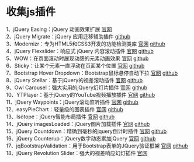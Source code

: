 # 收集js插件
1、jQuery Easing：jQuery 动画效果扩展 [官网](http://gsgd.co.uk/sandbox/jquery/easing/ "http://gsgd.co.uk/sandbox/jquery/easing/")   
2、jQuery Migrate：jQuery 应用迁移辅助插件 [github](https://github.com/jquery/jquery-migrate "https://github.com/jquery/jquery-migrate")    
3、Modernizr：专为HTML5和CSS3开发的功能检测类库 [官网](https://modernizr.com/ "https://modernizr.com/") [github](https://github.com/Modernizr/Modernizr "https://github.com/Modernizr/Modernizr")   
4、jQuery Flexslider：响应式 jQuery 内容滚动插件 [官网](http://flexslider.woothemes.com/ "http://flexslider.woothemes.com/") [github](https://github.com/woocommerce/FlexSlider "https://github.com/woocommerce/FlexSlider")   
5、WOW：在页面滚动时展现动感的元素动画效果 [官网](http://mynameismatthieu.com/WOW/ "http://mynameismatthieu.com/WOW/") [github](https://github.com/matthieua/WOW "https://github.com/matthieua/WOW")   
6、Sticky：让某个元素一直浮动在页面某个位置 [官网](http://stickyjs.com/ "http://stickyjs.com/") [github](https://github.com/garand/sticky "https://github.com/garand/sticky")   
7、Bootstrap Hover Dropdown：Bootstrap鼠标悬停自动下拉 [官网](https://cameronspear.com/demos/bootstrap-hover-dropdown/ "https://cameronspear.com/demos/bootstrap-hover-dropdown/") [github](https://github.com/CWSpear/bootstrap-hover-dropdown "https://github.com/CWSpear/bootstrap-hover-dropdown")   
8、jQuery Stellar：基于jQuery的视差滚动插件 [官网](http://markdalgleish.com/projects/stellar.js/ "http://markdalgleish.com/projects/stellar.js/") [github](https://github.com/markdalgleish/stellar.js/ "https://github.com/markdalgleish/stellar.js/")   
9、Owl Carousel：强大实用的jQuery幻灯片插件 [官网](https://owlcarousel2.github.io/OwlCarousel2/ "https://owlcarousel2.github.io/OwlCarousel2/") [github](https://github.com/OwlCarousel2/OwlCarousel2 "https://github.com/OwlCarousel2/OwlCarousel2")   
10、YTPlayer：基于jQuery的YouTube视频播放插件 [官网](https://pupunzi.com/ "https://pupunzi.com/") [github](https://github.com/pupunzi/jquery.mb.YTPlayer "https://github.com/pupunzi/jquery.mb.YTPlayer")   
11、jQuery Waypoints：jQuery滚动监听插件 [官网](http://imakewebthings.com/waypoints/ "http://imakewebthings.com/waypoints/") [github](https://github.com/imakewebthings/waypoints "https://github.com/imakewebthings/waypoints")   
12、easyPieChart：轻量级的图表插件 [官网](https://rendro.github.io/easy-pie-chart/ "https://rendro.github.io/easy-pie-chart/") [github](https://github.com/rendro/easy-pie-chart "https://github.com/rendro/easy-pie-chart")   
13、Isotope：jQuery智能布局插件 [官网](http://isotope.metafizzy.co/ "http://isotope.metafizzy.co/") [github](https://github.com/metafizzy/isotope "https://github.com/metafizzy/isotope")   
14、jQuery imagesLoaded：jQuery图片加载插件 [官网](http://imagesloaded.desandro.com/ "http://imagesloaded.desandro.com/") [github](https://github.com/desandro/imagesloaded "https://github.com/desandro/imagesloaded")   
15、jQuery Countdown：精确到毫秒的jquery倒计时插件 [官网](http://hilios.github.io/jQuery.countdown/ "http://hilios.github.io/jQuery.countdown/") [github](https://github.com/hilios/jQuery.countdown "https://github.com/hilios/jQuery.countdown")   
16、jQuery Counterup：jQuery数字动态累加jQuery [官网](http://bfintal.github.io/Counter-Up/demo/demo.html "http://bfintal.github.io/Counter-Up/demo/demo.html") [github](https://github.com/bfintal/Counter-Up "https://github.com/bfintal/Counter-Up")   
17、jqBootstrapValidation：用于Bootstrap表单的JQuery验证框架 [官网](https://reactiveraven.github.io/jqBootstrapValidation/ "https://reactiveraven.github.io/jqBootstrapValidation/") [github](https://github.com/ReactiveRaven/jqBootstrapValidation "https://github.com/ReactiveRaven/jqBootstrapValidation")   
18、jQuery Revolution Slider：强大的视差响应幻灯插件 [官网](https://revolution.themepunch.com/jquery/ "https://revolution.themepunch.com/jquery/")   

